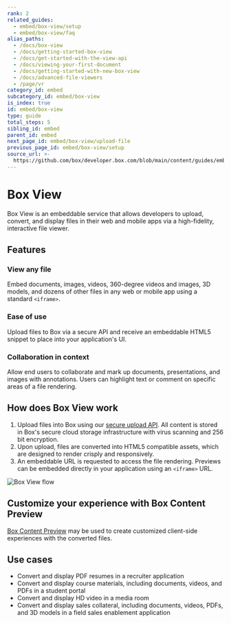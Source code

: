 ```yaml
---
rank: 2
related_guides:
  - embed/box-view/setup
  - embed/box-view/faq
alias_paths:
  - /docs/box-view
  - /docs/getting-started-box-view
  - /docs/get-started-with-the-view-api
  - /docs/viewing-your-first-document
  - /docs/getting-started-with-new-box-view
  - /docs/advanced-file-viewers
  - /page/vr
category_id: embed
subcategory_id: embed/box-view
is_index: true
id: embed/box-view
type: guide
total_steps: 5
sibling_id: embed
parent_id: embed
next_page_id: embed/box-view/upload-file
previous_page_id: embed/box-view/setup
source_url: >-
  https://github.com/box/developer.box.com/blob/main/content/guides/embed/box-view/index.md
---
```

# Box View

Box View is an embeddable service that allows developers to upload, convert,
and display files in their web and mobile apps via a high-fidelity,
interactive file viewer.

## Features

### View any file

Embed documents, images, videos, 360-degree videos and images, 3D models, and
dozens of other files in any web or mobile app using a standard `<iframe>`.

### Ease of use

Upload files to Box via a secure API and receive an embeddable HTML5
snippet to place into your application's UI.

### Collaboration in context

Allow end users to collaborate and mark up documents, presentations, and images
with annotations. Users can highlight text or comment on specific areas of a
file rendering.

## How does Box View work

1. Upload files into Box using our [secure upload API][upload]. All content is
   stored in Box's secure cloud storage infrastructure with virus scanning and
   256 bit encryption.
2. Upon upload, files are converted into HTML5 compatible assets, which are
   designed to render crisply and responsively.
3. An embeddable URL is requested to access the file rendering. Previews can be
   embedded directly in your application using an `<iframe>` URL.

<ImageFrame border center shadow>

![Box View flow](images/box-view-flow.png)

</ImageFrame>

## Customize your experience with Box Content Preview

[Box Content Preview](g://embed/ui-elements/preview) may be used to create
customized client-side experiences with the converted files.

## Use cases

* Convert and display PDF resumes in a recruiter application
* Convert and display course materials, including documents, videos, and PDFs in
  a student portal
* Convert and display HD video in a media room
* Convert and display sales collateral, including documents, videos, PDFs, and
  3D models in a field sales enablement application

[upload]: e://post-files-content
